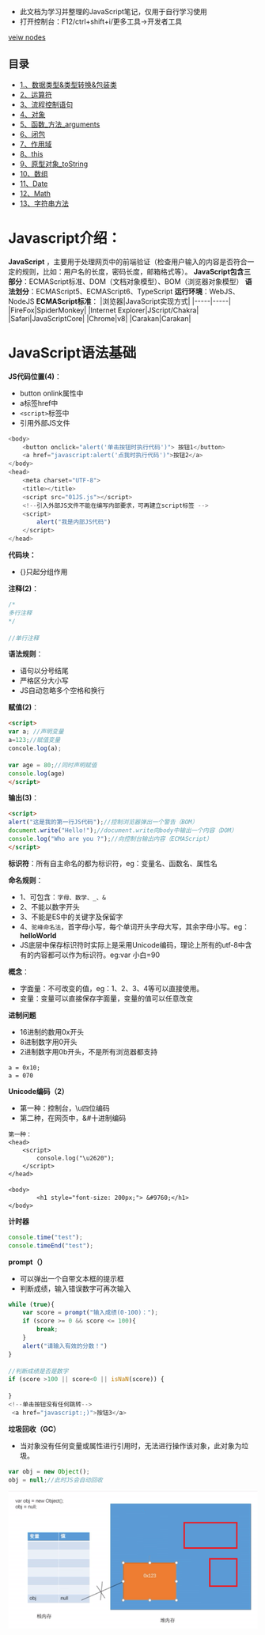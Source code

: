 - 此文档为学习并整理的JavaScript笔记，仅用于自行学习使用
- 打开控制台：F12/ctrl+shift+i/更多工具->开发者工具

[veiw nodes](https://gaoyubest.github.io/GyHelloJavaScripyt)

## 目录

*   [1.、数据类型&类型转换&包装类](01_数据类型_类型转换_包装类.md)
*   [2、运算符](02_运算符.md)
*   [3、流程控制语句](03_流程控制语句.md)
*   [4、对象](04_对象.md)
*   [5、函数_方法_arguments](05_函数_方法_arguments.md)
*   [6、闭包](06_闭包.md)
*   [7、作用域](07_作用域md)
*   [8、this](08_this.md)
*   [9、原型对象_toString](09_原型对象_toString.md)
*   [10、数组](010_数组.md)
*   [11、Date](011_Date.md)
*   [12、Math](012_Math.md)
*   [13、字符串方法](013_字符串方法.md)





# Javascript介绍：
**JavaScript** ，主要用于处理网页中的前端验证（检查用户输入的内容是否符合一定的规则，比如：用户名的长度，密码长度，邮箱格式等）。
**JavaScript包含三部分**：ECMAScript标准、DOM（文档对象模型）、BOM（浏览器对象模型）
**语法划分**：ECMAScript5、ECMAScript6、TypeScript
**运行环境**：WebJS、NodeJS
**ECMAScript标准**：
|浏览器|JavaScript实现方式|
|-----|-----|
|FireFox|SpiderMonkey|
|Internet Explorer|JScript/Chakra|
|Safari|JavaScriptCore|
|Chrome|v8|
|Carakan|Carakan|
# JavaScript语法基础
**JS代码位置(4)**：
- button onlink属性中
- a标签href中
- `<script>`标签中
- 引用外部JS文件
```JavaScript
<body>
    <button onclick="alert('单击按钮时执行代码')"> 按钮1</button>
    <a href="javascript:alert('点我时执行代码')">按钮2</a>
</body>
<head>
    <meta charset="UTF-8">
    <title></title>
    <script src="01JS.js"></script>
    <!--引入外部JS文件不能在编写内部要求，可再建立script标签 -->
    <script>
        alert("我是内部JS代码")
    </script>
</head>
```
**代码块：**
- {}只起分组作用

**注释(2)**：
```js
/*
多行注释
*/

//单行注释
```

**语法规则**：
- 语句以分号结尾
- 严格区分大小写
- JS自动忽略多个空格和换行

**赋值(2)**：
```html
<script>
var a; //声明变量
a=123;//赋值变量
concole.log(a);

var age = 80;//同时声明赋值
console.log(age)
</script>
```
**输出(3)**：
```html
<script>
alert("这是我的第一行JS代码");//控制浏览器弹出一个警告（BOM）
document.write("Hello!");//document.write向body中输出一个内容（DOM）
console.log("Who are you ?");//向控制台输出内容（ECMAScript）
</script>
```
**标识符**：所有自主命名的都为标识符，eg：变量名、函数名、属性名

**命名规则**：
- 1、可包含：`字母、数学、_、& `
- 2、不能以数字开头
- 3、不能是ES中的关键字及保留字
- 4、`驼峰命名法`，首字母小写，每个单词开头字母大写，其余字母小写。eg：**helloWorld**
- JS底层中保存标识符时实际上是采用Unicode编码，理论上所有的utf-8中含有的内容都可以作为标识符。eg:var 小白=90

**概念**：
- 字面量：不可改变的值，eg：1、2、3、4等可以直接使用。
- 变量：变量可以直接保存字面量，变量的值可以任意改变
  
**进制问题**
- 16进制的数用0x开头
- 8进制数字用0开头
- 2进制数字用0b开头，不是所有浏览器都支持
```JS
a = 0x10;
a = 070
```
**Unicode编码（2）**
- 第一种：控制台，\u四位编码
- 第二种，在网页中，&#十进制编码
```JS
第一种：
<head>
    <script>
        console.log("\u2620");
    </script>
</head>

<body>
        <h1 style="font-size: 200px;"> &#9760;</h1>
</body>
```
**计时器**
```js
console.time("test");
console.timeEnd("test");
```
**prompt（）**
- 可以弹出一个自带文本框的提示框
- 判断成绩，输入错误数字可再次输入
```js
while (true){
    var score = prompt("输入成绩(0-100)："); 
    if (score >= 0 && score <= 100){
        break;
    }
    alert("请输入有效的分数！")
}

//判断成绩是否是数字
if (score >100 || score<0 || isNaN(score)) {

}
<!--单击按钮没有任何跳转-->
 <a href="javascript:;)">按钮3</a>
```
**垃圾回收（GC）**
- 当对象没有任何变量或属性进行引用时，无法进行操作该对象，此对象为垃圾。
```js
var obj = new Object();
obj = null;//此时JS会自动回收
```
![](./images/GC.png)